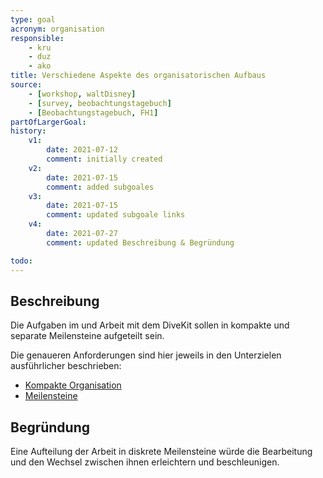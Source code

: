 ```yaml
---
type: goal
acronym: organisation
responsible: 
    - kru
    - duz
    - ako
title: Verschiedene Aspekte des organisatorischen Aufbaus
source: 
    - [workshop, waltDisney]
    - [survey, beobachtungstagebuch]
    - [Beobachtungstagebuch, FH1]
partOfLargerGoal:
history:
    v1:
        date: 2021-07-12
        comment: initially created
    v2:
        date: 2021-07-15
        comment: added subgoales
    v3:
        date: 2021-07-15
        comment: updated subgoale links
    v4:
        date: 2021-07-27
        comment: updated Beschreibung & Begründung

todo: 
---
```


## Beschreibung

Die Aufgaben im und Arbeit mit dem DiveKit sollen in kompakte und separate Meilensteine aufgeteilt sein.

Die genaueren Anforderungen sind hier jeweils in den Unterzielen ausführlicher beschrieben:

* [Kompakte Organisation](https://divekit.github.io/divekit-roadmap/goals/organisationKompakt.html)
* [Meilensteine](https://divekit.github.io/divekit-roadmap/goals/organisationMeilensteine.html)

## Begründung

Eine Aufteilung der Arbeit in diskrete Meilensteine würde die Bearbeitung und den Wechsel zwischen ihnen erleichtern und beschleunigen.

